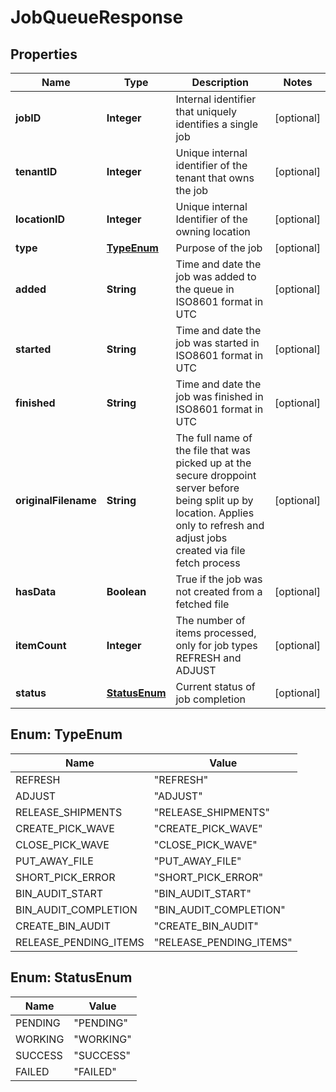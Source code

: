 
# JobQueueResponse

## Properties
Name | Type | Description | Notes
------------ | ------------- | ------------- | -------------
**jobID** | **Integer** | Internal identifier that uniquely identifies a single job |  [optional]
**tenantID** | **Integer** | Unique internal identifier of the tenant that owns the job |  [optional]
**locationID** | **Integer** | Unique internal Identifier of the owning location |  [optional]
**type** | [**TypeEnum**](#TypeEnum) | Purpose of the job |  [optional]
**added** | **String** | Time and date the job was added to the queue in ISO8601 format in UTC |  [optional]
**started** | **String** | Time and date the job was started in ISO8601 format in UTC |  [optional]
**finished** | **String** | Time and date the job was finished in ISO8601 format in UTC |  [optional]
**originalFilename** | **String** | The full name of the file that was picked up at the secure droppoint server before being split up by location. Applies only to refresh and adjust jobs created via file fetch process |  [optional]
**hasData** | **Boolean** | True if the job was not created from a fetched file |  [optional]
**itemCount** | **Integer** | The number of items processed, only for job types REFRESH and ADJUST |  [optional]
**status** | [**StatusEnum**](#StatusEnum) | Current status of job completion |  [optional]


<a name="TypeEnum"></a>
## Enum: TypeEnum
Name | Value
---- | -----
REFRESH | &quot;REFRESH&quot;
ADJUST | &quot;ADJUST&quot;
RELEASE_SHIPMENTS | &quot;RELEASE_SHIPMENTS&quot;
CREATE_PICK_WAVE | &quot;CREATE_PICK_WAVE&quot;
CLOSE_PICK_WAVE | &quot;CLOSE_PICK_WAVE&quot;
PUT_AWAY_FILE | &quot;PUT_AWAY_FILE&quot;
SHORT_PICK_ERROR | &quot;SHORT_PICK_ERROR&quot;
BIN_AUDIT_START | &quot;BIN_AUDIT_START&quot;
BIN_AUDIT_COMPLETION | &quot;BIN_AUDIT_COMPLETION&quot;
CREATE_BIN_AUDIT | &quot;CREATE_BIN_AUDIT&quot;
RELEASE_PENDING_ITEMS | &quot;RELEASE_PENDING_ITEMS&quot;


<a name="StatusEnum"></a>
## Enum: StatusEnum
Name | Value
---- | -----
PENDING | &quot;PENDING&quot;
WORKING | &quot;WORKING&quot;
SUCCESS | &quot;SUCCESS&quot;
FAILED | &quot;FAILED&quot;



